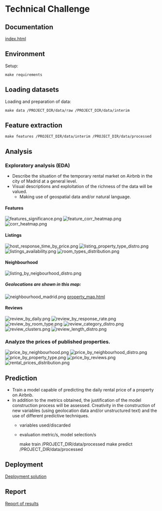 # Technical Challenge

## Documentation

[index.html](docs%2Fhtml)

## Environment

Setup:

    make requirements 

## Loading datasets

Loading and preparation of data:

    make data /PROJECT_DIR/data/raw /PROJECT_DIR/data/interim

## Feature extraction

    make features /PROJECT_DIR/data/interim /PROJECT_DIR/data/processed

## Analysis

### Exploratory analysis (EDA)

* Describe the situation of the temporary rental market on Airbnb in the city of Madrid at a general level.
* Visual descriptions and exploitation of the richness of the data will be valued.
  * Making use of geospatial data and/or natural language.

#### Features
![features_significance.png](reports/figures/features_significance.png)
![feature_corr_heatmap.png](reports/figures/feature_corr_heatmap.png)
![corr_heatmap.png](reports/figures/corr_heatmap.png)

#### Listings
![host_response_time_by_price.png](reports/figures/host_response_time_by_price.png)
![listing_property_type_distro.png](reports/figures/listing_property_type_distro.png)
![listings_availability.png](reports/figures/listings_availability.png)
![room_types_distribution.png](reports/figures/room_types_distribution.png)

#### Neighbourhood
![listing_by_neigbourhood_distro.png](reports/figures/listing_by_neigbourhood_distro.png)
##### Geolocations are shown in this map:
![neighbourhood_madrid.png](reports/figures/neighbourhood_madrid.png)
[property_map.html](reports%2Fproperty_map.html)

#### Reviews
![review_by_daily.png](reports/figures/review_by_daily.png)
![review_by_response_rate.png](reports/figures/review_by_response_rate.png)
![review_by_room_type.png](reports/figures/review_by_room_type.png)
![review_category_distro.png](reports/figures/review_category_distro.png)
![review_clusters.png](reports/figures/review_clusters.png)
![review_length_distro.png](reports/figures/review_length_distro.png)

### Analyze the prices of published properties.
![price_by_neighbourhood.png](reports/figures/price_by_neighbourhood.png)
![price_by_neighbourhood_distro.png](reports/figures/price_by_neighbourhood_distro.png)
![price_by_property_type.png](reports/figures/price_by_property_type.png)
![price_by_reviews.png](reports/figures/price_by_reviews.png)
![rental_prices_distribution.png](reports/figures/rental_prices_distribution.png)

## Prediction

* Train a model capable of predicting the daily rental price of a property on Airbnb.
* In addition to the metrics obtained, the justification of the model construction process will be assessed. Creativity in the construction of new variables (using geolocation data and/or unstructured text) and the use of different predictive techniques.
  * variables used/discarded
  * evaluation metric/s, model selection/s


    make train /PROJECT_DIR/data/processed
    make predict /PROJECT_DIR/data/processed


## Deployment

[Deployment solution](references%2FCHALLENGE.md)

## Report

[Report of results](references%2FREPORT.md)
